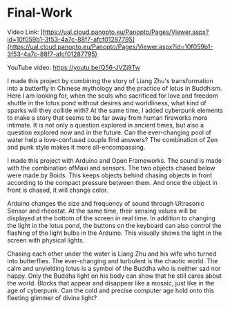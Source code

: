 # Final-Work

Video Link: [https://ual.cloud.panopto.eu/Panopto/Pages/Viewer.aspx?id=10f059b1-3f53-4a7c-88f7-afcf01287795](https://ual.cloud.panopto.eu/Panopto/Pages/Viewer.aspx?id=10f059b1-3f53-4a7c-88f7-afcf01287795)

YouTube video: https://youtu.be/Q56-JVZj9Tw

I made this project by combining the story of Liang Zhu's transformation into a butterfly in Chinese mythology and the practice of lotus in Buddhism. Here I am looking for, when the souls who sacrificed for love and freedom shuttle in the lotus pond without desires and worldliness, what kind of sparks will they collide with? 
At the same time, I added cyberpunk elements to make a story that seems to be far away from human fireworks more intimate. It is not only a question explored in ancient times, but also a question explored now and in the future. Can the ever-changing pool of water help a love-confused couple find answers? The combination of Zen and punk style makes it more all-encompassing.

I made this project with Arduino and Open Frameworks. The sound is made with the combination ofMaxi and sensors. The two objects chased below were made by Boids. This keeps objects behind chasing objects in front according to the compact pressure between them. And once the object in front is chased, it will change color. 

Arduino changes the size and frequency of sound through Ultrasonic Sensor and rheostat. At the same time, their sensing values will be displayed at the bottom of the screen in real time. In addition to changing the light in the lotus pond, the buttons on the keyboard can also control the flashing of the light bulbs in the Arduino. This visually shows the light in the screen with physical lights.

Chasing each other under the water is Liang Zhu and his wife who turned into butterflies.
The ever-changing and turbulent is the chaotic world. The calm and unyielding lotus is a symbol of the Buddha who is neither sad nor happy. Only the Buddha light on his body can show that he still cares about the world. Blocks that appear and disappear like a mosaic, just like in the age of cyberpunk. Can the cold and precise computer age hold onto this fleeting glimmer of divine light?
